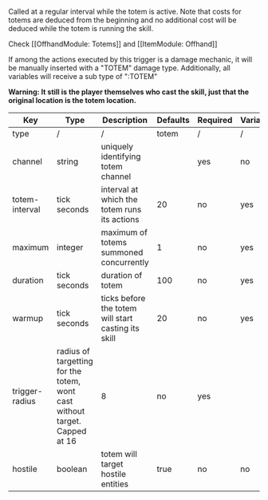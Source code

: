Called at a regular interval while the totem is active. Note that costs for totems are deduced from the beginning and no additional cost will be deduced while the totem is running the skill.

Check [[OffhandModule: Totems]] and [[ItemModule: Offhand]]

If among the actions executed by this trigger is a damage mechanic, it will be manually inserted with a "TOTEM" damage type. Additionally, all variables will receive a sub type of ":TOTEM"

**Warning: It still is the player themselves who cast the skill, just that the original location is the totem location.**

| Key | Type | Description | Defaults | Required | Variable |
|-|-|-|-|-|-|
| type | / | / | totem | / | / |
| channel | string | uniquely identifying totem channel | | yes | no |
| totem-interval | tick seconds | interval at which the totem runs its actions | 20 | no | yes |
| maximum | integer | maximum of totems summoned concurrently | 1 | no | yes |
| duration | tick seconds | duration of totem | 100 | no | yes |
| warmup | tick seconds | ticks before the totem will start casting its skill | 20 | no | yes |
| trigger-radius | radius of targetting for the totem, wont cast without target. Capped at 16 | 8 | no | yes |
| hostile | boolean | totem will target hostile entities | true | no | no |